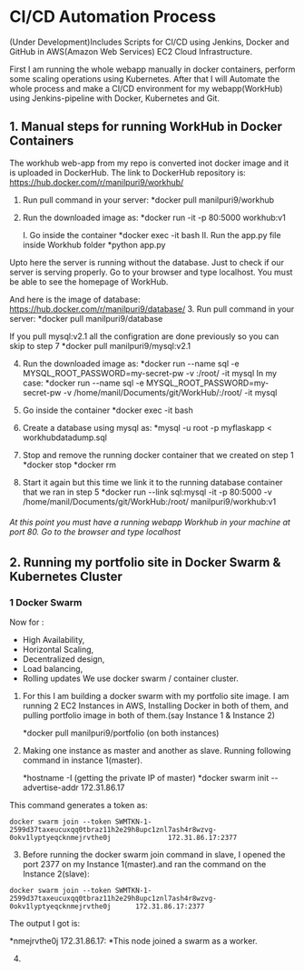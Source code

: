# CI/CD Automation Process 
(Under Development)Includes Scripts for CI/CD using Jenkins, Docker and GitHub in AWS(Amazon Web Services) EC2 Cloud Infrastructure.

First I am running the whole webapp manually in docker containers, perform some scaling operations using Kubernetes. 
After that I will Automate the whole process and make a CI/CD environment for my webapp(WorkHub) using Jenkins-pipeline with Docker, Kubernetes and Git.

## 1. Manual steps for running WorkHub in Docker Containers 

The workhub web-app from my repo is converted inot docker image and it is uploaded in DockerHub.
The link to DockerHub repository is:
   https://hub.docker.com/r/manilpuri9/workhub/ 

1. Run pull command in your server: 
   *docker pull manilpuri9/workhub      

2. Run the downloaded image as:
   *docker run -it -p 80:5000 workhub:v1
   
   I. Go inside the container
      *docker exec -it <containerID> bash
   II. Run the app.py file inside Workhub folder
      *python app.py

Upto here the server is running without the database. Just to check if our server is serving properly.
Go to your browser and type localhost. You must be able to see the homepage of WorkHub.

And here is the image of database:
https://hub.docker.com/r/manilpuri9/database/
3. Run pull command in your server:
   *docker pull manilpuri9/database

If you pull mysql:v2.1 all the configration are done previously so you can skip to step 7
   *docker pull manilpuri9/mysql:v2.1  


4. Run the downloaded image as:
   *docker run --name sql -e MYSQL_ROOT_PASSWORD=my-secret-pw -v <path of your mysqldumpfile.sql>:/root/ -it mysql
 In my case:
   *docker run --name sql -e MYSQL_ROOT_PASSWORD=my-secret-pw -v /home/manil/Documents/git/WorkHub/:/root/ -it mysql
5. Go inside the container
   *docker exec -it <containerID> bash
6.  Create a database using mysql as:
   *mysql -u root -p myflaskapp < workhubdatadump.sql

7. Stop and remove the running docker container that we created on step 1
   *docker stop <containerID>
   *docker rm <containerID>

8. Start it again but this time we link it to the running database container that we ran in step 5
   *docker run --link sql:mysql -it -p 80:5000 -v /home/manil/Documents/git/WorkHub:/root/ manilpuri9/workhub:v1

###### At this point you must have a running webapp Workhub in your machine at port 80. Go to the browser and type localhost

## 2. Running my portfolio site in Docker Swarm & Kubernetes Cluster
###   1 Docker Swarm
   Now for :
   * High Availability,
   * Horizontal Scaling,
   * Decentralized design, 
   * Load balancing,
   * Rolling updates
   We use docker swarm / container cluster.
   
   1. For this I am building a docker swarm with my portfolio site image. 
      I am running 2 EC2 Instances in AWS, Installing Docker in both of them, and pulling portfolio image in both of them.(say Instance 1 & Instance 2)
      
      *docker pull manilpuri9/portfolio     (on both instances)
      
   2. Making one instance as master and another as slave. Running following command in instance 1(master).
   
      *hostname -I (getting the private IP of master)
      *docker swarm init --advertise-addr 172.31.86.17
   
   This command generates a token as:
   
    docker swarm join --token SWMTKN-1-2599d37taxeucuxqq0tbraz11h2e29h8upc1znl7ash4r8wzvg-0okv1lyptyeqcknmejrvthe0j              172.31.86.17:2377
   
   3. Before running the docker swarm join command in slave, I opened the port 2377 on my Instance 1(master).and ran the           command on the Instance 2(slave):
   
    docker swarm join --token SWMTKN-1-2599d37taxeucuxqq0tbraz11h2e29h8upc1znl7ash4r8wzvg-0okv1lyptyeqcknmejrvthe0j      172.31.86.17:2377
      
   The output I got is:
   
   *nmejrvthe0j 172.31.86.17:
   *This node joined a swarm as a worker.
   
   4. 

      
      
   
   


